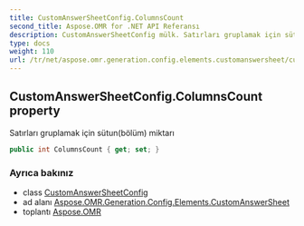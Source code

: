 ```yaml
---
title: CustomAnswerSheetConfig.ColumnsCount
second_title: Aspose.OMR for .NET API Referansı
description: CustomAnswerSheetConfig mülk. Satırları gruplamak için sütunbölüm miktarı
type: docs
weight: 110
url: /tr/net/aspose.omr.generation.config.elements.customanswersheet/customanswersheetconfig/columnscount/
---
```

## CustomAnswerSheetConfig.ColumnsCount property

Satırları gruplamak için sütun(bölüm) miktarı

```csharp
public int ColumnsCount { get; set; }
```

### Ayrıca bakınız

* class [CustomAnswerSheetConfig](../)
* ad alanı [Aspose.OMR.Generation.Config.Elements.CustomAnswerSheet](../../customanswersheetconfig/)
* toplantı [Aspose.OMR](../../../)


